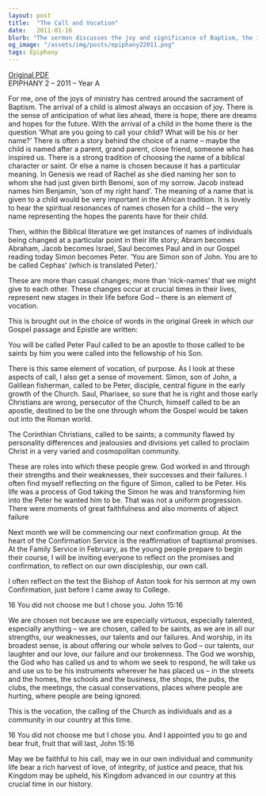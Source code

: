 ```yaml
---
layout: post
title:  "The Call and Vocation"
date:   2011-01-16
blurb: "The sermon discusses the joy and significance of Baptism, the importance of names in the Bible, and the transformation of individuals when they accept God's call. It emphasizes the idea of vocation and purpose, using examples of biblical figures like Simon becoming Peter and Saul becoming Paul. The sermon also encourages reflection on one's discipleship and the reaffirmation of baptismal promises."
og_image: "/assets/img/posts/epiphany22011.png"
tags: Epiphany
---
```

[Original PDF](/assets/pdf/epiphany22011.pdf)    
EPIPHANY 2 – 2011 – Year A

For me, one of the joys of ministry has centred around the sacrament of Baptism. The arrival of a child is almost always an occasion of joy. There is the sense of anticipation of what lies ahead, there is hope, there are dreams and hopes for the future. With the arrival of a child in the home there is the question ‘What are you going to call your child? What will be his or her name?’ There is often a story behind the choice of a name – maybe the child is named after a parent, grand parent, close friend, someone who has inspired us. There is a strong tradition of choosing the name of a biblical character or saint. Or else a name is chosen because it has a particular meaning. In Genesis we read of Rachel as she died naming her son to whom she had just given birth Benomi, son of my sorrow. Jacob instead names him Benjamin, ‘son of my right hand’. The meaning of a name that is given to a child would be very important in the African tradition. It is lovely to hear the spiritual resonances of names chosen for a child – the very name representing the hopes the parents have for their child.

Then, within the Biblical literature we get instances of names of individuals being changed at a particular point in their life story; Abram becomes Abraham, Jacob becomes Israel, Saul becomes Paul and in our Gospel reading today Simon becomes Peter. ‘You are Simon son of John. You are to be called Cephas’ (which is translated Peter).’

These are more than casual changes; more than ‘nick-names’ that we might give to each other. These changes occur at crucial times in their lives, represent new stages in their life before God – there is an element of vocation.

This is brought out in the choice of words in the original Greek in which our Gospel passage and Epistle are written:

You will be called Peter
Paul called to be an apostle
to those called to be saints
by him you were called into the fellowship of his Son.

There is this same element of vocation, of purpose. As I look at these aspects of call, I also get a sense of movement. Simon, son of John, a Galilean fisherman, called to be Peter, disciple, central figure in the early growth of the Church. Saul, Pharisee, so sure that he is right and those early Christians are wrong, persecutor of the Church, himself called to be an apostle, destined to be the one through whom the Gospel would be taken out into the Roman world.

The Corinthian Christians, called to be saints; a community flawed by personality differences and jealousies and divisions yet called to proclaim Christ in a very varied and cosmopolitan community.

These are roles into which these people grew. God worked in and through their strengths and their weaknesses, their successes and their failures. I often find myself reflecting on the figure of Simon, called to be Peter. His life was a process of God taking the Simon he was and transforming him into the Peter he wanted him to be. That was not a uniform progression. There were moments of great faithfulness and also moments of abject failure

Next month we will be commencing our next confirmation group. At the heart of the Confirmation Service is the reaffirmation of baptismal promises. At the Family Service in February, as the young people prepare to begin their course, I will be inviting everyone to reflect on the promises and confirmation, to reflect on our own discipleship, our own call.

I often reflect on the text the Bishop of Aston took for his sermon at my own Confirmation, just before I came away to College.

16 You did not choose me but I chose you. John 15:16

We are chosen not because we are especially virtuous, especially talented, especially anything – we are chosen, called to be saints, as we are in all our strengths, our weaknesses, our talents and our failures. And worship, in its broadest sense, is about offering our whole selves to God – our talents, our laughter and our love, our failure and our brokenness. The God we worship, the God who has called us and to whom we seek to respond, he will take us and use us to be his instruments wherever he has placed us – in the streets and the homes, the schools and the business, the shops, the pubs, the clubs, the meetings, the casual conservations, places where people are hurting, where people are being ignored.

This is the vocation, the calling of the Church as individuals and as a community in our country at this time.

16 You did not choose me but I chose you. And I appointed you to go and bear fruit, fruit that will last, John 15:16

May we be faithful to his call, may we in our own individual and community life bear a rich harvest of love, of integrity, of justice and peace, that his Kingdom may be upheld, his Kingdom advanced in our country at this crucial time in our history.
